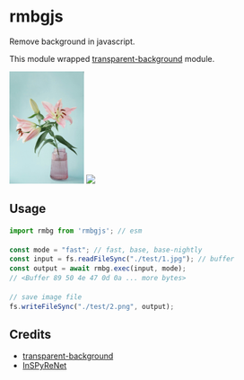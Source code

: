 # rmbgjs

Remove background in javascript.

This module wrapped [transparent-background](https://github.com/plemeri/transparent-background) module.

<img src="https://raw.githubusercontent.com/shinich39/rmbgjs/main/test/1.jpg" height="200px" /> <img src="https://raw.githubusercontent.com/shinich39/rmbgjs/main/test/2.png" height="200px" />

## Usage

```js
import rmbg from 'rmbgjs'; // esm

const mode = "fast"; // fast, base, base-nightly
const input = fs.readFileSync("./test/1.jpg"); // buffer
const output = await rmbg.exec(input, mode);
// <Buffer 89 50 4e 47 0d 0a ... more bytes>

// save image file
fs.writeFileSync("./test/2.png", output);
```

## Credits

- [transparent-background](https://github.com/plemeri/transparent-background)
- [InSPyReNet](https://github.com/plemeri/InSPyReNet)